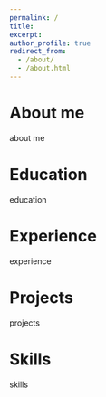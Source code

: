 ```yaml
---
permalink: /
title: 
excerpt: 
author_profile: true
redirect_from: 
  - /about/
  - /about.html
---
```

# About me
about me

# Education
education

# Experience
experience

# Projects
projects

# Skills
skills
